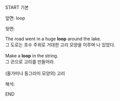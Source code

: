 START
기본

앞면:
loop


뒷면:
<div>The road went in a huge <b>loop</b> around the lake. </div><div>그 도로는 호수 주위로 거대한 고리 모양을 이루며 나 있었다.</div><div><br></div><div><div>Make a <strong>loop</strong> in the string. </div><div><div>그 끈으로 고리를 만들어라.</div></div></div><div><br></div><div>(올가미나 동그라미 모양의) 고리</div>


해석:

END